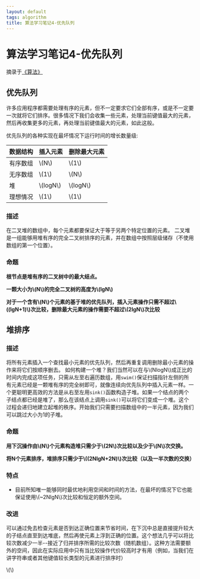```yaml
---
layout: default
tags: algorithm
title: 算法学习笔记4-优先队列
---
```


# 算法学习笔记4-优先队列 #

摘录于[《算法》](http://book.douban.com/subject/19952400/)

## 优先队列 ##
许多应用程序都需要处理有序的元素，但不一定要求它们全部有序，或是不一定要一次就将它们排序。很多情况下我们会收集一些元素，处理当前键值最大的元素，然后再收集更多的元素，再处理当前键值最大的元素，如此这般。

优先队列的各种实现在最坏情况下运行时间的增长数量级:

数据结构 | 插入元素 | 删除最大元素
---|---|---
有序数组 | \\(N\\) | \\(1\\)
无序数组 | \\(1\\) | \\(N\\)
堆 | \\(logN\\) | \\(logN\\)
理想情况 | \\(1\\) | \\(1\\)

### 描述 ###
在二叉堆的数组中，每个元素都要保证大于等于另两个特定位置的元素。
二叉堆是一组能够用堆有序的完全二叉树排序的元素，并在数组中按照层级储存（不使用数组的第一个位置）。

### 命题 ###
**根节点是堆有序的二叉树中的最大结点。**

**一颗大小为\\(N\\)的完全二叉树的高度为\\(lgN\\)**

**对于一个含有\\(N\\)个元素的基于堆的优先队列，插入元素操作只需不超过\\((lgN+1)\\)次比较，删除最大元素的操作需要不超过\\(2lgN\\)次比较**

## 堆排序 ##

### 描述 ###
将所有元素插入一个查找最小元素的优先队列，然后再重复调用删除最小元素的操作来将它们按顺序删去。
如何构建一个堆？我们当然可以在与\\(NlogN\\)成正比的时间内完成这项任务，只需从左至右遍历数组，用`swim()`保证扫描指针左侧的所有元素已经是一颗堆有序的完全树即可，就像连续向优先队列中插入元素一样。一个更聪明更高效的方法是从右至左用`sink()`函数构造子堆。如果一个结点的两个子结点都已经是堆了，那么在该结点上调用`sink()`可以将它们变成一个堆。这个过程会递归地建立起堆的秩序。开始我们只需要扫描数组中的一半元素，因为我们可以跳过大小为1的子堆。

### 命题 ###
**用下沉操作由\\(N\\)个元素构造堆只需少于\\(2N\\)次比较以及少于\\(N\\)次交换。**

**将N个元素排序，堆排序只需少于\\((2NlgN+2N)\\)次比较（以及一半次数的交换）**

### 特点 ###
* 目前所知唯一能够同时最优地利用空间和时间的方法，在最坏的情况下它也能保证使用\\(~2NlgN\\)次比较和恒定的额外空间。

### 改进 ###
可以通过免去检查元素是否到达正确位置来节省时间，在下沉中总是直接提升较大的子结点直至到达堆底，然后再使元素上浮到正确的位置。这个想法几乎可以将比较次数减少一半--接近了归并排序所需的比较次数（随机数组）。这种方法需要额外的空间，因此在实际应用中只有当比较操作代价较高时才有用（例如，当我们在讲字符串或者其他键值较长类型的元素进行排序时）

<script type="text/javascript" src="http://cdn.mathjax.org/mathjax/latest/MathJax.js?config=default"></script>

\\(\\)
